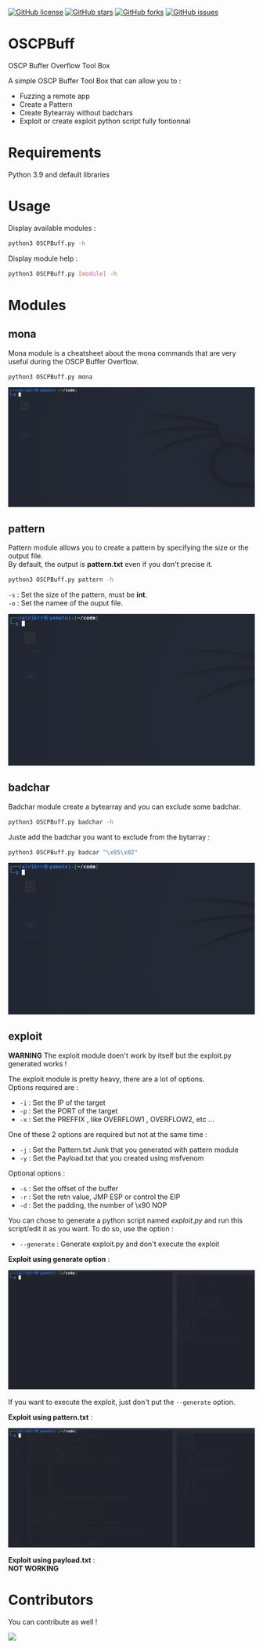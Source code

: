 <a href="https://github.com/AlrikRr/OSCPBuff/blob/master/LICENSE"><img alt="GitHub license" src="https://img.shields.io/github/issues/AlrikRr/OSCPBuff"></a>
<a href="https://github.com/AlrikRr/OSCPBuff/stargazers"><img alt="GitHub stars" src="https://img.shields.io/github/issues/AlrikRr/OSCPBuff"></a>
<a href="https://github.com/AlrikRr/OSCPBuff/network"><img alt="GitHub forks" src="https://img.shields.io/github/issues/AlrikRr/OSCPBuff"></a>
<a href="https://github.com/AlrikRr/OSCPBuff/issues"><img alt="GitHub issues" src="https://img.shields.io/github/issues/AlrikRr/OSCPBuff"></a>

# OSCPBuff
OSCP Buffer Overflow Tool Box

A simple OSCP Buffer Tool Box that can allow you to :
- Fuzzing a remote app 
- Create a Pattern
- Create Bytearray without badchars
- Exploit or create exploit python script fully fontionnal

# Requirements
Python 3.9 and default libraries  

# Usage

Display available modules :  
```bash
python3 OSCPBuff.py -h
```

Display module help :  
```bash
python3 OSCPBuff.py [module] -h
```

# Modules

## mona

Mona module is a cheatsheet about the mona commands that are very useful during the OSCP Buffer Overflow.  

```bash
python3 OSCPBuff.py mona
```
![mona.gif](/assets/mona.gif)  

## pattern

Pattern module allows you to create a pattern by specifying the size or the output file.  
By default, the output is **pattern.txt** even if you don't precise it.  

```bash
python3 OSCPBuff.py pattern -h
```

`-s` : Set the size of the pattern, must be **int**.  
`-o` : Set the namee of the ouput file.

![pattern.gif](/assets/pattern.gif)  

## badchar

Badchar module create a bytearray and you can exclude some badchar.  

```bash
python3 OSCPBuff.py badchar -h
```

Juste add the badchar you want to exclude from the bytarray :  
```bash
python3 OSCPBuff.py badcar "\x05\x02"
```

![badchar.gif](/assets/badchar.gif)  



## exploit 

**WARNING** The exploit module doen't work by itself but the exploit.py generated works !

The exploit module is pretty heavy, there are a lot of options.  
Options required are :  
- `-i` : Set the IP of the target
- `-p` : Set the PORT of the target 
- `-x` : Set the PREFFIX , like OVERFLOW1 , OVERFLOW2, etc ... 

One of these 2 options are required but not at the same time :
- `-j` : Set the Pattern.txt Junk that you generated with pattern module
- `-y` : Set the Payload.txt that you created using msfvenom

Optional options :  
- `-s` : Set the offset of the buffer
- `-r` : Set the retn value, JMP ESP or control the EIP 
- `-d` : Set the padding, the  number of \x90 NOP

You can chose to generate a python script named *exploit.py* and run this script/edit it as you want. To do so, use the option :
- `--generate` : Generate exploit.py and don't execute the exploit

**Exploit using generate option** :  

![exploit-generate.gif](/assets/exploit-generate.gif)  


If you want to execute the exploit, just don't put the `--generate` option.

**Exploit using pattern.txt** :  

![exploit-pattern.gif](/assets/exploit-pattern.gif)

**Exploit using payload.txt** :  
**NOT WORKING**  

# Contributors

You can contribute as well !  

[![](https://opencollective.com/html-react-parser/contributors.svg?width=890&button=false)](https://github.com/AlrikRr/OSCPBuff/graphs/contributors)


